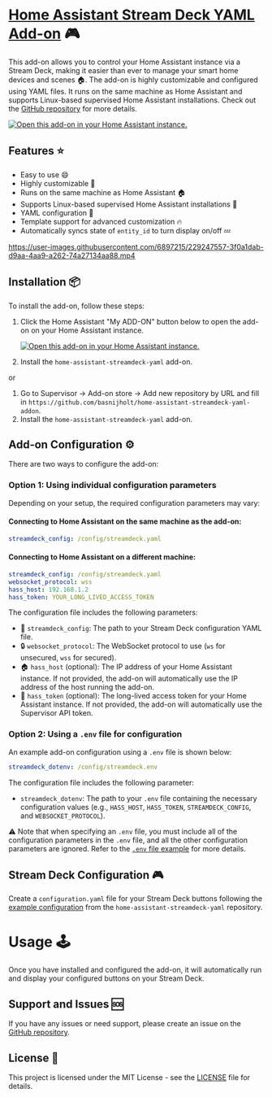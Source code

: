 # [Home Assistant Stream Deck YAML Add-on](https://github.com/basnijholt/home-assistant-streamdeck-yaml) 🎮

This add-on allows you to control your Home Assistant instance via a Stream Deck, making it easier than ever to manage your smart home devices and scenes 🏠.
The add-on is highly customizable and configured using YAML files.
It runs on the same machine as Home Assistant and supports Linux-based supervised Home Assistant installations.
Check out the [GitHub repository](https://github.com/basnijholt/home-assistant-streamdeck-yaml) for more details.

[![Open this add-on in your Home Assistant instance.][addon-badge]][addon]

## Features :star:

- Easy to use 😄
- Highly customizable 🔧
- Runs on the same machine as Home Assistant 🏠
- Supports Linux-based supervised Home Assistant installations 🐧
- YAML configuration 📁
- Template support for advanced customization 🔥
- Automatically syncs state of `entity_id` to turn display on/off 💤

https://user-images.githubusercontent.com/6897215/229247557-3f0a1dab-d9aa-4aa9-a262-74a27134aa88.mp4

## Installation :package:

To install the add-on, follow these steps:

1. Click the Home Assistant "My ADD-ON" button below to open the add-on on your Home
   Assistant instance.

   [![Open this add-on in your Home Assistant instance.][addon-badge]][addon]

2. Install the `home-assistant-streamdeck-yaml` add-on.

or

1. Go to Supervisor -> Add-on store -> Add new repository by URL and fill in `https://github.com/basnijholt/home-assistant-streamdeck-yaml-addon`.
2. Install the `home-assistant-streamdeck-yaml` add-on.

## Add-on Configuration :gear:

There are two ways to configure the add-on:

### Option 1: Using individual configuration parameters

Depending on your setup, the required configuration parameters may vary:

#### Connecting to Home Assistant on the **same machine** as the add-on:

```yaml
streamdeck_config: /config/streamdeck.yaml
```

#### Connecting to Home Assistant on a **different machine**:

```yaml
streamdeck_config: /config/streamdeck.yaml
websocket_protocol: wss
hass_host: 192.168.1.2
hass_token: YOUR_LONG_LIVED_ACCESS_TOKEN
```

The configuration file includes the following parameters:

- 📄 `streamdeck_config`: The path to your Stream Deck configuration YAML file.
- 🔒 `websocket_protocol`: The WebSocket protocol to use (`ws` for unsecured, `wss` for secured).
- 🏠 `hass_host` (optional): The IP address of your Home Assistant instance. If not provided, the add-on will automatically use the IP address of the host running the add-on.
- 🔑 `hass_token` (optional): The long-lived access token for your Home Assistant instance. If not provided, the add-on will automatically use the Supervisor API token.

### Option 2: Using a `.env` file for configuration

An example add-on configuration using a `.env` file is shown below:

```yaml
streamdeck_dotenv: /config/streamdeck.env
```

The configuration file includes the following parameter:

- `streamdeck_dotenv`: The path to your `.env` file containing the necessary configuration values (e.g., `HASS_HOST`, `HASS_TOKEN`, `STREAMDECK_CONFIG`, and `WEBSOCKET_PROTOCOL`).

⚠️ Note that when specifying an `.env` file, you must include all of the configuration parameters in the `.env` file, and all the other configuration parameters are ignored.
Refer to the [`.env` file example](https://github.com/basnijholt/home-assistant-streamdeck-yaml/blob/main/.env.example) for more details.

## Stream Deck Configuration :video_game:

Create a `configuration.yaml` file for your Stream Deck buttons following the [example configuration](https://github.com/basnijholt/home-assistant-streamdeck-yaml/blob/main/configuration.yaml) from the `home-assistant-streamdeck-yaml` repository.

# Usage 🕹️

Once you have installed and configured the add-on, it will automatically run and display your configured buttons on your Stream Deck.

## Support and Issues :sos:

If you have any issues or need support, please create an issue on the [GitHub repository](https://github.com/basnijholt/home-assistant-streamdeck-yaml-addon/issues).

## License :page_with_curl:

This project is licensed under the MIT License - see the [LICENSE](LICENSE) file for details.

[addon-badge]: https://my.home-assistant.io/badges/supervisor_addon.svg
[addon]: https://my.home-assistant.io/redirect/supervisor_addon/?addon=dc473884_home-assistant-streamdeck-yaml&repository_url=https%3A%2F%2Fgithub.com%2Fbasnijholt%2Fhome-assistant-streamdeck-yaml-addon
